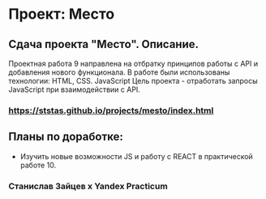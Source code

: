 # Проект: Место

## Сдача проекта "Место". Описание.
 Проектная работа 9 направлена на отбратку принципов работы с API и добавления нового функционала.
 В работе были использованы технологии: HTML, CSS. JavaScript 
 Цель проекта - отработать запросы JavaScript при взаимодействии c API.

### https://ststas.github.io/projects/mesto/index.html

## Планы по доработке:  
* Изучить новые возможности JS и работу с REACT в практической работе 10.

### Станислав Зайцев х Yandex Practicum 

